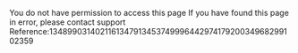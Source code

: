You do not have permission to access this page If you have found this page in error, please contact support Reference:134899031402116134791345374999644297417920034968299102359